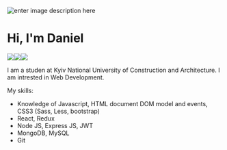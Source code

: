 ![enter image description here](https://visme.co/blog/wp-content/uploads/2019/10/animated-presentation-software-header-wide.gif)

# Hi, I'm Daniel
[![](https://img.shields.io/badge/Codewars-wintersalt-orange)](https://www.codewars.com/users/wintersalt/)[![](https://img.shields.io/badge/Telegram-wintersalt-blue)](https://t.me/wintersalt)[![](https://img.shields.io/badge/Gmail-daniel.korienko%40gmail.com-red)](https://mail.google.com/mail/u/0/?tab=km#inbox)

I am a studen at Kyiv National University of Construction and Architecture.
I am intrested in Web Development.

My skills:
 - Knowledge of Javascript, HTML document DOM model and events, CSS3 (Sass, Less, bootstrap)
 - React, Redux
 - Node JS, Express JS, JWT
 - MongoDB, MySQL
 - Git


